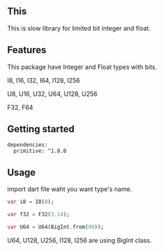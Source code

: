 ## This

This is slow library for limited bit integer and float.

## Features

This package have Integer and Float types with bits.

I8, I16, I32, I64, I128, I256

U8, U16, U32, U64, U128, U256

F32, F64

## Getting started

```
dependencies:
  primitive: ^1.8.0
```

## Usage

import dart file waht you want type's name.

```dart
var i8 = I8(0);

var f32 = F32(3.14);

var U64 = U64(BigInt.from(99));
```

U64, U128, U256, I128, I256 are using BigInt class.
